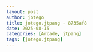```yaml
---
layout: post
author: jotego
title: jotego.jtpang - 8735af8
date: 2025-08-15
categories: [Arcade, jtpang]
tags: [jotego.jtpang]
---
```


